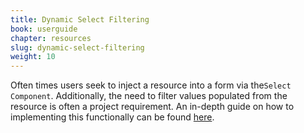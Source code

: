 ```yaml
---
title: Dynamic Select Filtering
book: userguide
chapter: resources
slug: dynamic-select-filtering
weight: 10
---
```

Often times users seek to inject a resource into a form via the```Select Component```. Additionally, the need to filter
values populated from the resource is often a project requirement. An in-depth guide on how to implementing this functionally
can be found [here](/tutorials/walkthroughs/dynamic-select-filtering/).
